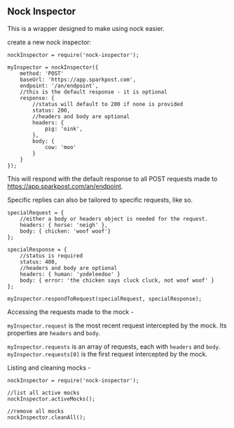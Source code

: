 Nock Inspector
--------------

This is a wrapper designed to make using nock easier.

create a new nock inspector:
```
nockInspector = require('nock-inspector');

myInspector = nockInspector({
    method: 'POST'
    baseUrl: 'https://app.sparkpost.com',
    endpoint: '/an/endpoint',
    //this is the default response - it is optional
    response: {
        //status will default to 200 if none is provided
        status: 200,
        //headers and body are optional
        headers: {
            pig: 'oink',
        },
        body: {
            cow: 'moo'
        }
    }
});
```
This will respond with the default response to all POST requests made to https://app.sparkpost.com/an/endpoint.

Specific replies can also be tailored to specific requests, like so.
```
specialRequest = {
    //either a body or headers object is needed for the request.
    headers: { horse: 'neigh' },
    body: { chicken: 'woof woof'}
};

specialResponse = {
    //status is required
    status: 400,
    //headers and body are optional
    headers: { human: 'yodeleedoo' }
    body: { error: 'the chicken says cluck cluck, not woof woof' }
};

myInspector.respondToRequest(specialRequest, specialResponse);

```

Accessing the requests made to the mock -

`myInspector.request` is the most recent request intercepted by the mock. Its properties are `headers` and `body`.

`myInspector.requests` is an array of requests, each with `headers` and `body`. `myInspector.requests[0]` is the first request intercepted by the mock.

Listing and cleaning mocks -
```
nockInspector = require('nock-inspector');

//list all active mocks
nockInspector.activeMocks();

//remove all mocks
nockInspector.cleanAll();
```
